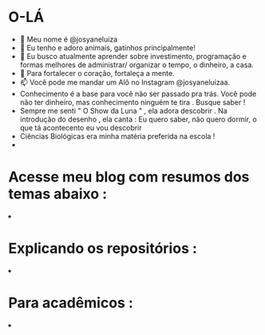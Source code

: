 # O-LÁ 

- 👋 Meu nome é  @josyaneluiza
- 👀 Eu tenho e adoro animais, gatinhos principalmente! 
- 🌱 Eu busco atualmente aprender sobre investimento, programação e formas melhores de administrar/ organizar o tempo, o dinheiro, a casa.
- 💞️ Para fortalecer o coração, fortaleça a mente. 
- 📫 Você pode me mandar um Alô no Instagram @josyaneluizaa. 
- Conhecimento é a base para você não ser passado pra trás. Você pode não ter dinheiro, mas conhecimento ninguém te tira . Busque saber !
- Sempre me senti  " O Show da Luna " , ela adora descobrir . Na introdução do desenho , ela canta : Eu quero saber, não quero dormir, o que tá acontecento eu vou descobrir 
- Ciências Biológicas era minha matéria preferida na escola ! 
- 
# Acesse meu blog com resumos dos temas abaixo : 


<li >
  

# Explicando os  repositórios : 
  
 <li>
  
  # Para acadêmicos : 
  
  <li >


<!---
josyaneluiza/josyaneluiza is a ✨ special ✨ repository because its `README.md` (this file) appears on your GitHub profile.
You can click the Preview link to take a look at your changes.
--->
